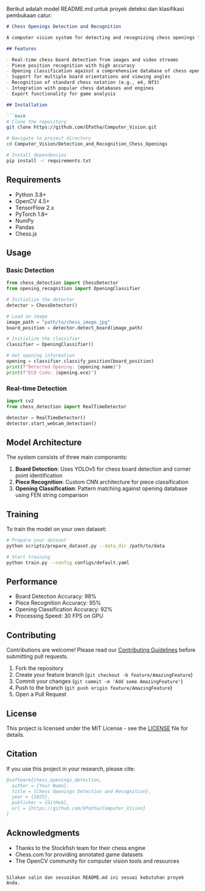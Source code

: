 Berikut adalah model README.md untuk proyek deteksi dan klasifikasi pembukaan catur:

```markdown
# Chess Openings Detection and Recognition

A computer vision system for detecting and recognizing chess openings from images or video streams of chess games. This project uses machine learning to identify chess piece positions and match them with known chess openings.

## Features

- Real-time chess board detection from images and video streams
- Piece position recognition with high accuracy
- Opening classification against a comprehensive database of chess openings
- Support for multiple board orientations and viewing angles
- Recognition of standard chess notation (e.g., e4, Nf3)
- Integration with popular chess databases and engines
- Export functionality for game analysis

## Installation

```bash
# Clone the repository
git clone https://github.com/EPatha/Computer_Vision.git

# Navigate to project directory
cd Computer_Vision/Detection_and_Recognition_Chess_Openings

# Install dependencies
pip install -r requirements.txt
```

## Requirements

- Python 3.8+
- OpenCV 4.5+
- TensorFlow 2.x
- PyTorch 1.8+
- NumPy
- Pandas
- Chess.js

## Usage

### Basic Detection

```python
from chess_detection import ChessDetector
from opening_recognition import OpeningClassifier

# Initialize the detector
detector = ChessDetector()

# Load an image
image_path = "path/to/chess_image.jpg"
board_position = detector.detect_board(image_path)

# Initialize the classifier
classifier = OpeningClassifier()

# Get opening information
opening = classifier.classify_position(board_position)
print(f"Detected Opening: {opening.name}")
print(f"ECO Code: {opening.eco}")
```

### Real-time Detection

```python
import cv2
from chess_detection import RealTimeDetector

detector = RealTimeDetector()
detector.start_webcam_detection()
```

## Model Architecture

The system consists of three main components:

1. **Board Detection**: Uses YOLOv5 for chess board detection and corner point identification
2. **Piece Recognition**: Custom CNN architecture for piece classification
3. **Opening Classification**: Pattern matching against opening database using FEN string comparison

## Training

To train the model on your own dataset:

```bash
# Prepare your dataset
python scripts/prepare_dataset.py --data_dir /path/to/data

# Start training
python train.py --config configs/default.yaml
```

## Performance

- Board Detection Accuracy: 98%
- Piece Recognition Accuracy: 95%
- Opening Classification Accuracy: 92%
- Processing Speed: 30 FPS on GPU

## Contributing

Contributions are welcome! Please read our [Contributing Guidelines](CONTRIBUTING.md) before submitting pull requests.

1. Fork the repository
2. Create your feature branch (`git checkout -b feature/AmazingFeature`)
3. Commit your changes (`git commit -m 'Add some AmazingFeature'`)
4. Push to the branch (`git push origin feature/AmazingFeature`)
5. Open a Pull Request

## License

This project is licensed under the MIT License - see the [LICENSE](LICENSE) file for details.

## Citation

If you use this project in your research, please cite:

```bibtex
@software{chess_openings_detection,
  author = {Your Name},
  title = {Chess Openings Detection and Recognition},
  year = {2025},
  publisher = {GitHub},
  url = {https://github.com/EPatha/Computer_Vision}
}
```

## Acknowledgments

- Thanks to the Stockfish team for their chess engine
- Chess.com for providing annotated game datasets
- The OpenCV community for computer vision tools and resources
```

Silakan salin dan sesuaikan README.md ini sesuai kebutuhan proyek Anda.
